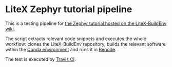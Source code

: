 # LiteX Zephyr tutorial pipeline

This is a testing pipeline for [the Zephyr tutorial hosted on the LiteX-BuildEnv wiki](https://github.com/timvideos/litex-buildenv/wiki/Zephyr).

The script extracts relevant code snippets and executes the whole workflow: clones the LiteX-BuildEnv repository, builds the relevant software within the [Conda environment](https://anaconda.org/anaconda/conda) and runs it in [Renode](https://renode.io).

The test is executed by [Travis CI](https://travis-ci.com/antmicro/litex-zephyr-tutorial-pipeline).
